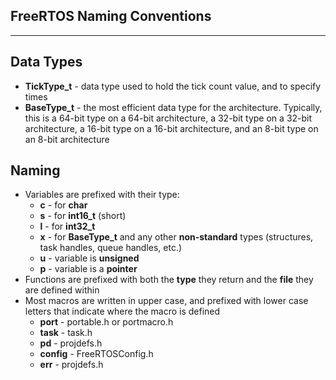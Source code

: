 ## FreeRTOS Naming Conventions

------

## Data Types

- **TickType_t** - data type used to hold the tick count value, and to specify times
- **BaseType_t** - the most efficient data type for the architecture. Typically, this is a 64-bit type on a 64-bit architecture, a 32-bit type on a 32-bit architecture, a 16-bit type on a 16-bit architecture, and an 8-bit type on an 8-bit architecture

## Naming

- Variables are prefixed with their type:
  - **c** - for **char**
  - **s** - for **int16_t** (short)
  - **l** - for **int32_t**
  - **x** - for **BaseType_t** and any other **non-standard** types (structures, task handles, queue handles, etc.)
  - **u** - variable is **unsigned** 
  - **p** - variable is a **pointer**
- Functions are prefixed with both the **type** they return and the **file** they are defined within
- Most macros are written in upper case, and prefixed with lower case letters that indicate where the macro is defined
  - **port** - portable.h or portmacro.h
  - **task** - task.h
  - **pd** - projdefs.h
  - **config** - FreeRTOSConfig.h
  - **err** - projdefs.h